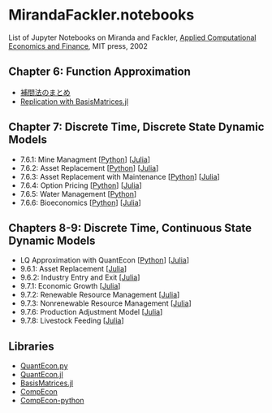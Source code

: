 # MirandaFackler.notebooks
List of Jupyter Notebooks on
Miranda and Fackler,
[Applied Computational Economics and Finance](https://mitpress.mit.edu/books/applied-computational-economics-and-finance),
MIT press, 2002

## Chapter 6: Function Approximation

* [補間法のまとめ](http://nbviewer.jupyter.org/github/EikiTakigawa/Exercise5/blob/master/補間法.ipynb)
* [Replication with BasisMatrices.jl](http://nbviewer.jupyter.org/github/OyamaZemi/exercises2016/blob/master/ex06/basis_matrices_demo.ipynb)

## Chapter 7: Discrete Time, Discrete State Dynamic Models

* 7.6.1: Mine Managment
  [[Python](http://nbviewer.jupyter.org/github/QuantEcon/QuantEcon.notebooks/blob/master/ddp_ex_MF_7_6_1_py.ipynb)]
  [[Julia](http://nbviewer.jupyter.org/github/QuantEcon/QuantEcon.notebooks/blob/master/ddp_ex_MF_7_6_1_jl.ipynb)]
* 7.6.2: Asset Replacement
  [[Python](http://nbviewer.jupyter.org/github/QuantEcon/QuantEcon.notebooks/blob/master/ddp_ex_MF_7_6_2_py.ipynb)]
  [[Julia](http://nbviewer.jupyter.org/github/QuantEcon/QuantEcon.notebooks/blob/master/ddp_ex_MF_7_6_2_jl.ipynb)]
* 7.6.3: Asset Replacement with Maintenance
  [[Python](http://nbviewer.jupyter.org/github/QuantEcon/QuantEcon.notebooks/blob/master/ddp_ex_MF_7_6_3_py.ipynb)]
  [[Julia](http://nbviewer.jupyter.org/github/QuantEcon/QuantEcon.notebooks/blob/master/ddp_ex_MF_7_6_3_jl.ipynb)]
* 7.6.4: Option Pricing
  [[Python](http://nbviewer.jupyter.org/github/QuantEcon/QuantEcon.notebooks/blob/master/ddp_ex_MF_7_6_4_py.ipynb)]
  [[Julia](http://nbviewer.jupyter.org/github/QuantEcon/QuantEcon.notebooks/blob/master/ddp_ex_MF_7_6_4_jl.ipynb)]
* 7.6.5: Water Management
  [[Python](http://nbviewer.jupyter.org/github/QuantEcon/QuantEcon.notebooks/blob/master/ddp_ex_MF_7_6_5_py.ipynb)]
* 7.6.6: Bioeconomics
  [[Python](http://nbviewer.jupyter.org/github/QuantEcon/QuantEcon.notebooks/blob/master/ddp_ex_MF_7_6_6_py.ipynb)]
  [[Julia](http://nbviewer.jupyter.org/github/QuantEcon/QuantEcon.notebooks/blob/master/ddp_ex_MF_7_6_6_jl.ipynb)]

## Chapters 8-9: Discrete Time, Continuous State Dynamic Models

* LQ Approximation with QuantEcon
  [[Python](http://nbviewer.jupyter.org/github/OyamaZemi/MirandaFackler.notebooks/blob/master/lqapprox/lqapprox_py.ipynb)]
  [[Julia](http://nbviewer.jupyter.org/github/OyamaZemi/MirandaFackler.notebooks/blob/master/lqapprox/lqapprox_jl.ipynb)]
* 9.6.1: Asset Replacement
  [[Julia](http://nbviewer.jupyter.org/github/NTsuchiya0127/ex03/blob/master/9.6.1%20Asset%20Replacement.ipynb)]
* 9.6.2: Industry Entry and Exit
  [[Julia](http://nbviewer.jupyter.org/github/EikiTakigawa/Exercise5/blob/master/MF_9_6_2.ipynb)]
* 9.7.1: Economic Growth
  [[Julia](http://nbviewer.jupyter.org/github/m21kosumi/8.4.1-9.7.1-Economic-Growth/blob/master/8.4.1-9.7.1%20Economic%20Growth.ipynb)]
* 9.7.2: Renewable Resource Management
  [[Julia](http://nbviewer.jupyter.org/github/IoriS/DDP/blob/master/9.7.2%20Renewable%20Resource%20Management.ipynb?flush_cache=true)]
* 9.7.3: Nonrenewable Resource Management
  [[Julia](http://nbviewer.jupyter.org/github/masashitshit/Dynamic-Programming/blob/master/Nonrenewable%20Resource%20Management.ipynb)]
* 9.7.6: Production Adjustment Model
  [[Julia](http://nbviewer.jupyter.org/github/4kizuki/PAM.jl/blob/master/9.7.6-Production-Adjustment-Model.ipynb)]
* 9.7.8: Livestock Feeding
  [[Julia](https://nbviewer.jupyter.org/github/myuuuuun/MirandaFackler/blob/master/ddp_ex_MF_9_7_8_jl.ipynb)]

## Libraries

* [QuantEcon.py](https://github.com/QuantEcon/QuantEcon.py)
* [QuantEcon.jl](https://github.com/QuantEcon/QuantEcon.jl)
* [BasisMatrices.jl](https://github.com/QuantEcon/BasisMatrices.jl)
* [CompEcon](https://github.com/PaulFackler/CompEcon)
* [CompEcon-python](https://github.com/randall-romero/CompEcon-python)
